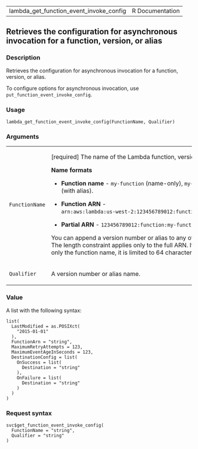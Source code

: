 <table style="width: 100%;">
<tbody>
<tr class="odd">
<td>lambda_get_function_event_invoke_config</td>
<td style="text-align: right;">R Documentation</td>
</tr>
</tbody>
</table>

## Retrieves the configuration for asynchronous invocation for a function, version, or alias

### Description

Retrieves the configuration for asynchronous invocation for a function,
version, or alias.

To configure options for asynchronous invocation, use
`put_function_event_invoke_config`.

### Usage

    lambda_get_function_event_invoke_config(FunctionName, Qualifier)

### Arguments

<table>
<colgroup>
<col style="width: 35%" />
<col style="width: 65%" />
</colgroup>
<tbody>
<tr class="odd">
<td><code
id="lambda_get_function_event_invoke_config_:_FunctionName">FunctionName</code></td>
<td><p>[required] The name of the Lambda function, version, or
alias.</p>
<p><strong>Name formats</strong></p>
<ul>
<li><p><strong>Function name</strong> - <code
style="white-space: pre;">⁠my-function⁠</code> (name-only), <code
style="white-space: pre;">⁠my-function:v1⁠</code> (with alias).</p></li>
<li><p><strong>Function ARN</strong> - <code
style="white-space: pre;">⁠arn:aws:lambda:us-west-2:123456789012:function:my-function⁠</code>.</p></li>
<li><p><strong>Partial ARN</strong> - <code
style="white-space: pre;">⁠123456789012:function:my-function⁠</code>.</p></li>
</ul>
<p>You can append a version number or alias to any of the formats. The
length constraint applies only to the full ARN. If you specify only the
function name, it is limited to 64 characters in length.</p></td>
</tr>
<tr class="even">
<td><code
id="lambda_get_function_event_invoke_config_:_Qualifier">Qualifier</code></td>
<td><p>A version number or alias name.</p></td>
</tr>
</tbody>
</table>

### Value

A list with the following syntax:

    list(
      LastModified = as.POSIXct(
        "2015-01-01"
      ),
      FunctionArn = "string",
      MaximumRetryAttempts = 123,
      MaximumEventAgeInSeconds = 123,
      DestinationConfig = list(
        OnSuccess = list(
          Destination = "string"
        ),
        OnFailure = list(
          Destination = "string"
        )
      )
    )

### Request syntax

    svc$get_function_event_invoke_config(
      FunctionName = "string",
      Qualifier = "string"
    )
